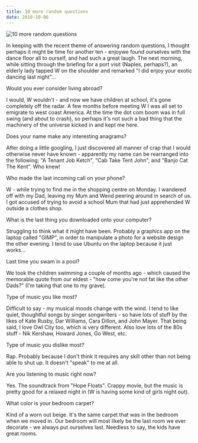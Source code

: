 ```yaml
---
title: 10 more random questions
date: 2010-10-06
---
```


![10 more random questions](https://source.unsplash.com/7QCBakMyDCE/1600x900)

In keeping with the recent theme of answering random questions, I thought perhaps it might be time for another ten - enjoywe found ourselves with the dance floor all to ourself, and had such a great laugh. The next morning, while sitting through the briefing for a port visit (Naples, perhaps?), an elderly lady tapped W on the shoulder and remarked "I did enjoy your exotic dancing last night"...

Would you ever consider living abroad?

I would, W wouldn't - and now we have children at school, it's gone completely off the radar. A few months before meeting W I was all set to emigrate to west coast America. At the time the dot com boom was in full swing (and about to crash), so perhaps it's not such a bad thing that the machinery of the universe kicked in and kept me here.

Does your name make any interesting anagrams?

After doing a little googling, I just discovered all manner of crap that I would otherwise never have known - apparently my name can be rearranged into the following; "A Tenant Job Ketch", "Cab Take Tent John", and "Banjo Cat The Kent". Who knew!

Who made the last incoming call on your phone?

W - while trying to find me in the shopping centre on Monday. I wandered off with my Dad, leaving my Mum and Wend peering around in search of us. I got accused of trying to avoid a school Mum that had just apprehended W outside a clothes shop.

What is the last thing you downloaded onto your computer?

Struggling to think what it might have been. Probably a graphics app on the laptop called "GIMP", in order to manipulate a photo for a website design the other evening. I tend to use Ubuntu on the laptop because it just works...

Last time you swam in a pool?

We took the children swimming a couple of months ago - which caused the memorable quote from our eldest - "how come you're not fat like the other Dads?" (I'm taking that one to my grave).

Type of music you like most?

Difficult to say - my musical moods change with the wind. I tend to like quiet, thoughtful songs by singer songwriters - so have lots of stuff by the likes of Kate Rusby, Dar Williams, Cara Dillon, and John Mayer. That being said, I love Owl City too, which is very different. Also love lots of the 80s stuff - Nik Kershaw, Howard Jones, Go West, etc.

Type of music you dislike most?

Rap. Probably because I don't think it requires any skill other than not being able to shut up. It doesn't "speak" to me at all.

Are you listening to music right now?

Yes. The soundtrack from "Hope Floats". Crappy movie, but the music is pretty good for a relaxed night in (W is having some kind of girls night out).

What color is your bedroom carpet?

Kind of a worn out beige. It's the same carpet that was in the bedroom when we moved in. Our bedroom will most likely be the last room we ever decorate - we always put ourselves last. Needless to say, the kids have great rooms.